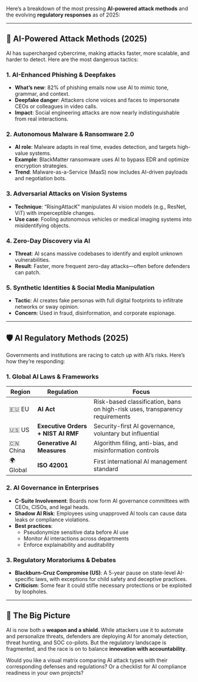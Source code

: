 Here’s a breakdown of the most pressing **AI-powered attack methods** and the evolving **regulatory responses** as of 2025:

---

## 🤖 AI-Powered Attack Methods (2025)

AI has supercharged cybercrime, making attacks faster, more scalable, and harder to detect. Here are the most dangerous tactics:

### 1. **AI-Enhanced Phishing & Deepfakes**
- **What’s new**: 82% of phishing emails now use AI to mimic tone, grammar, and context.
- **Deepfake danger**: Attackers clone voices and faces to impersonate CEOs or colleagues in video calls.
- **Impact**: Social engineering attacks are now nearly indistinguishable from real interactions.

### 2. **Autonomous Malware & Ransomware 2.0**
- **AI role**: Malware adapts in real time, evades detection, and targets high-value systems.
- **Example**: BlackMatter ransomware uses AI to bypass EDR and optimize encryption strategies.
- **Trend**: Malware-as-a-Service (MaaS) now includes AI-driven payloads and negotiation bots.

### 3. **Adversarial Attacks on Vision Systems**
- **Technique**: “RisingAttacK” manipulates AI vision models (e.g., ResNet, ViT) with imperceptible changes.
- **Use case**: Fooling autonomous vehicles or medical imaging systems into misidentifying objects.

### 4. **Zero-Day Discovery via AI**
- **Threat**: AI scans massive codebases to identify and exploit unknown vulnerabilities.
- **Result**: Faster, more frequent zero-day attacks—often before defenders can patch.

### 5. **Synthetic Identities & Social Media Manipulation**
- **Tactic**: AI creates fake personas with full digital footprints to infiltrate networks or sway opinion.
- **Concern**: Used in fraud, disinformation, and corporate espionage.

---

## 🛡️ AI Regulatory Methods (2025)

Governments and institutions are racing to catch up with AI’s risks. Here’s how they’re responding:

### 1. **Global AI Laws & Frameworks**
| Region | Regulation | Focus |
|--------|------------|-------|
| 🇪🇺 EU | **AI Act** | Risk-based classification, bans on high-risk uses, transparency requirements |
| 🇺🇸 US | **Executive Orders + NIST AI RMF** | Security-first AI governance, voluntary but influential |
| 🇨🇳 China | **Generative AI Measures** | Algorithm filing, anti-bias, and misinformation controls |
| 🌍 Global | **ISO 42001** | First international AI management standard |

### 2. **AI Governance in Enterprises**
- **C-Suite Involvement**: Boards now form AI governance committees with CEOs, CISOs, and legal heads.
- **Shadow AI Risk**: Employees using unapproved AI tools can cause data leaks or compliance violations.
- **Best practices**:
  - Pseudonymize sensitive data before AI use
  - Monitor AI interactions across departments
  - Enforce explainability and auditability

### 3. **Regulatory Moratoriums & Debates**
- **Blackburn-Cruz Compromise (US)**: A 5-year pause on state-level AI-specific laws, with exceptions for child safety and deceptive practices.
- **Criticism**: Some fear it could stifle necessary protections or be exploited by loopholes.

---

## 🧠 The Big Picture

AI is now both a **weapon and a shield**. While attackers use it to automate and personalize threats, defenders are deploying AI for anomaly detection, threat hunting, and SOC co-pilots. But the regulatory landscape is fragmented, and the race is on to balance **innovation with accountability**.

Would you like a visual matrix comparing AI attack types with their corresponding defenses and regulations? Or a checklist for AI compliance readiness in your own projects?
